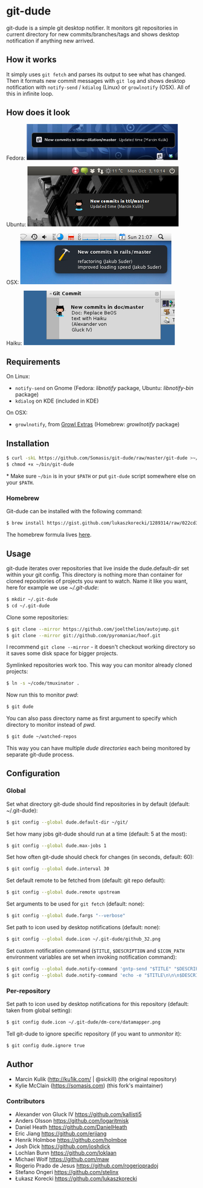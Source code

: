 # git-dude
git-dude is a simple git desktop notifier. It monitors git repositories in
current directory for new commits/branches/tags and shows desktop notification if
anything new arrived.

## How it works
It simply uses `git fetch` and parses its output to see what has changed. Then it
formats new commit messages with `git log` and shows desktop notification with
`notify-send` / `kdialog` (Linux) or `growlnotify` (OSX). All of this in infinite loop.

## How does it look
Fedora:
![git-dude on Fedora](screenshots/git-dude-fedora-shot.png)

Ubuntu:
![git-dude on Ubuntu](screenshots/git-dude-ubuntu-shot.png)

OSX:
![git-dude on Mac OSX](screenshots/git-dude-osx-shot.png)

Haiku:
![git-dude on Haiku](screenshots/git-dude-haiku-shot.png)

## Requirements
On Linux:
* `notify-send` on Gnome (Fedora: _libnotify_ package, Ubuntu: _libnotify-bin_ package)
* `kdialog` on KDE (included in KDE)

On OSX:
* `growlnotify`, from [Growl Extras](http://growl.info/extras.php#growlnotify)
  (Homebrew: _growlnotify_ package)

## Installation
```bash
$ curl -skL https://github.com/Somasis/git-dude/raw/master/git-dude >~/bin/git-dude
$ chmod +x ~/bin/git-dude
```

\* Make sure `~/bin` is in your `$PATH` or put `git-dude` script somewhere else
on your `$PATH`.

### Homebrew

Git-dude can be installed with the following command:
```bash
$ brew install https://gist.github.com/lukaszkorecki/1289314/raw/022cd33fc366378552dc3527d72b994568644df1/git-dude.rb --HEAD
```

The homebrew formula lives [here](https://gist.github.com/1289314).

## Usage
git-dude iterates over repositories that live inside the dude.default-dir set
within your git config. This directory is nothing more than container for
cloned repositories of projects you want to watch. Name it like you want, here
for example we use _~/.git-dude_:
```bash
$ mkdir ~/.git-dude
$ cd ~/.git-dude
```

Clone some repositories:
```bash
$ git clone --mirror https://github.com/joelthelion/autojump.git
$ git clone --mirror git://github.com/pyromaniac/hoof.git
```

I recommend `git clone --mirror` - it doesn't checkout working directory so it
saves some disk space for bigger projects.

Symlinked repositories work too. This way you can monitor already cloned
projects:
```bash
$ ln -s ~/code/tmuxinator .
```

Now run this to monitor _pwd_:
```bash
$ git dude
```

You can also pass directory name as first argument to specify which directory
to monitor instead of _pwd_.
```bash
$ git dude ~/watched-repos
```

This way you can have multiple _dude directories_ each being monitored by
separate git-dude process.

## Configuration

### Global
Set what directory git-dude should find repositories in by default (default:
~/.git-dude):
```bash
$ git config --global dude.default-dir ~/git/
```

Set how many jobs git-dude should run at a time (default: 5 at the most):
```bash
$ git config --global dude.max-jobs 1
```

Set how often git-dude should check for changes (in seconds, default: 60):
```bash
$ git config --global dude.interval 30
```

Set default remote to be fetched from (default: git repo default):
```bash
$ git config --global dude.remote upstream
```

Set arguments to be used for `git fetch` (default: none):
```bash
$ git config --global dude.fargs "--verbose"
```

Set path to icon used by desktop notifications (default: none):
```bash
$ git config --global dude.icon ~/.git-dude/github_32.png
```

Set custom notification command (`$TITLE`, `$DESCRIPTION` and `$ICON_PATH`
environment variables are set when invoking notification command):
```bash
$ git config --global dude.notify-command 'gntp-send "$TITLE" "$DESCRIPTION" "$ICON_PATH"'
$ git config --global dude.notify-command 'echo -e "$TITLE\n\n\n$DESCRIPTION" | espeak --stdin -k20 -ven+12'
```

### Per-repository
Set path to icon used by desktop notifications for this repository (default:
taken from global setting):
```bash
$ git config dude.icon ~/.git-dude/dm-core/datamapper.png
```

Tell git-dude to ignore specific repository (if you want to _unmonitor_ it):
```bash
$ git config dude.ignore true
```

## Author
- Marcin Kulik (http://ku1ik.com/ | @sickill) (the original repository)
- Kylie McClain (https://somasis.com) (this fork's maintainer)

### Contributors
- Alexander von Gluck IV <https://github.com/kallisti5>
- Anders Olsson <https://github.com/logaritmisk>
- Daniel Heath <https://github.com/DanielHeath>
- Eric Jiang <https://github.com/erjiang>
- Henrik Holmboe <https://github.com/holmboe>
- Josh Dick <https://github.com/joshdick>
- Lochlan Bunn <https://github.com/loklaan>
- Michael Wolf <https://github.com/maw>
- Rogerio Prado de Jesus <https://github.com/rogeriopradoj>
- Stefano Ongeri <https://github.com/stelinx>
- Łukasz Korecki <https://github.com/lukaszkorecki>
